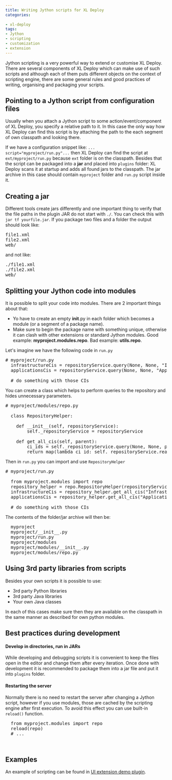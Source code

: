```yaml
---
title: Writing Jython scripts for XL Deploy
categories:
 
- xl-deploy
tags:
- Jython
- scripting
- customization
- extension
---
```


Jython scripting is a very powerful way to extend or customise XL Deploy. There are several components of XL Deploy which can make use of such scripts and although each of them puts different objects on the context of scripting engine, there are some general rules and good practices of writing, organising and packaging your scripts.

## Pointing to a Jython script from configuration files

Usually when you attach a Jython script to some action/event/component of XL Deploy, you specify a relative path to it. In this case the only way how XL Deploy can find this script is by attaching the path to the each segment of own classpath and looking there.

If we have a configuration snippet like: `... script="myproject/run.py"...`&nbsp;then XL Deploy can find the script at `ext/myproject/run.py` because `ext` folder is on the classpath. Besides that the script can be packaged into a **jar**&nbsp;and placed into `plugins` folder: XL Deploy scans it at startup and adds all found jars to the classpath. The jar archive in this case should contain `myproject` folder and `run.py` script inside it.

## Creating a jar

Different tools create jars differently and one important thing to verify that the file paths in the plugin JAR do not start with `./`. You can check this with `jar tf yourfile.jar`. If you package two files and a folder the output should look like:

<pre>file1.xml 
file2.xml 
web/ 
</pre>

and not like:

<pre>./file1.xml 
./file2.xml 
web/ </pre>

## Splitting your Jython code into modules

It is possible to split your code into modules. There are 2 important things about that:

*   Yo have to create an empty __init__.py in each folder which becomes a module (or a segment of a package name).
*   Make sure to begin the package name with something unique, otherwise it can clash with other extensions or standard Jython modules. Good example: **myproject.modules.repo**. Bad example: **utils.repo**.

Let's imagine we have the following code in `run.py`

<pre># myproject/run.py  
  infrastructureCis = repositoryService.query(None, None, "Infrastructure", None, None, None, 0, -1)
  applicationsCis = repositoryService.query(None, None, "Applications", None, None, None, 0, -1)

  # do something with those CIs
</pre>

You can create a class which helps to perform queries to the repository and hides unnecessary parameters.

<pre># myproject/modules/repo.py

  class RepositoryHelper:

    def __init__(self, repositoryService):
        self._repositoryService = repositoryService

    def get_all_cis(self, parent):
        ci_ids = self._repositoryService.query(None, None, parent, None, None, None, 0, -1)
        return map(lambda ci_id: self._repositoryService.read(ci_id.id), ci_ids)
</pre>

Then in `run.py` you can import and use `RepositoryHelper`

<pre># myproject/run.py

  from myproject.modules import repo
  repository_helper = repo.RepositoryHelper(repositoryService)
  infrastructureCis = repository_helper.get_all_cis("Infrastructure")
  applicationsCis = repository_helper.get_all_cis("Applications")

  # do something with those CIs</pre>

The contents of the folder/jar archive will then be:

<pre>  myproject
  myproject/__init__.py
  myproject/run.py
  myproject/modules
  myproject/modules/__init__.py
  myproject/modules/repo.py
</pre>

## Using 3rd party libraries from scripts

Besides your own scripts it is possible to use:

*   3rd party Python libraries
*   3rd party Java libraries
*   Your own Java classes

In each of this cases make sure then they are available on the classpath in the same manner as described for own python modules.

## Best practices during development

#### Develop in directories, run in JARs

While developing and debugging scripts it is convenient to keep the files open in the editor and change them after every iteration. Once done with development it is recommended to package them into a jar file and put it into `plugins` folder.

#### Restarting the server

Normally there is no need to restart the server after changing a Jython script, however if you use modules, those are cached by the scripting engine after first execution. To avoid this effect you can use built-in `reload()` function.

<pre>  from myproject.modules import repo
  reload(repo)
  # ...
</pre>

&nbsp;

## Examples

An example of scripting can be found in&nbsp;[UI extension demo plugin](https://github.com/xebialabs/xl-deploy-samples/blob/master/ui-extension-demo-plugin).
